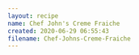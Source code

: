 ```yaml
---
layout: recipe
name: Chef John's Creme Fraiche
created: 2020-06-29 06:55:43
filename: Chef-Johns-Creme-Fraiche
---
```

